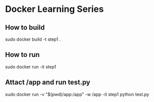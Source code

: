 # Docker Learning Series

## How to build
sudo docker build -t step1 .

## How to run
sudo docker run -it step1

## Attact /app and run test.py

sudo docker run -v "$(pwd)/app:/app" -w /app -it step1 python test.py
